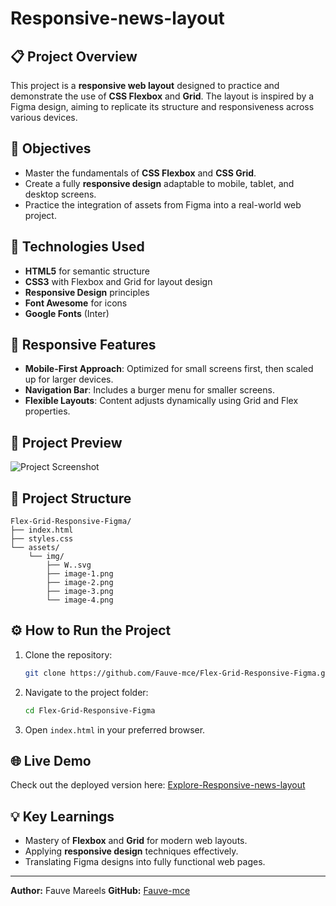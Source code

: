 # Responsive-news-layout
## 📋 Project Overview

This project is a **responsive web layout** designed to practice and demonstrate the use of **CSS Flexbox** and **Grid**. The layout is inspired by a Figma design, aiming to replicate its structure and responsiveness across various devices.

## 🎯 Objectives

- Master the fundamentals of **CSS Flexbox** and **CSS Grid**.
- Create a fully **responsive design** adaptable to mobile, tablet, and desktop screens.
- Practice the integration of assets from Figma into a real-world web project.

## 🚀 Technologies Used

- **HTML5** for semantic structure
- **CSS3** with Flexbox and Grid for layout design
- **Responsive Design** principles
- **Font Awesome** for icons
- **Google Fonts** (Inter)

## 📱 Responsive Features

- **Mobile-First Approach**: Optimized for small screens first, then scaled up for larger devices.
- **Navigation Bar**: Includes a burger menu for smaller screens.
- **Flexible Layouts**: Content adjusts dynamically using Grid and Flex properties.

## 📸 Project Preview

![Project Screenshot](./assets/img/Responsive-news-layout.png)


## 📂 Project Structure

```
Flex-Grid-Responsive-Figma/
├── index.html
├── styles.css
└── assets/
    └── img/
        ├── W..svg
        ├── image-1.png
        ├── image-2.png
        ├── image-3.png
        └── image-4.png
```

## ⚙️ How to Run the Project

1. Clone the repository:
   ```bash
   git clone https://github.com/Fauve-mce/Flex-Grid-Responsive-Figma.git
   ```
2. Navigate to the project folder:
   ```bash
   cd Flex-Grid-Responsive-Figma
   ```
3. Open `index.html` in your preferred browser.

## 🌐 Live Demo

Check out the deployed version here: [Explore-Responsive-news-layout](https://fauve-mce.github.io/Responsive-news-layout/)

## 💡 Key Learnings

- Mastery of **Flexbox** and **Grid** for modern web layouts.
- Applying **responsive design** techniques effectively.
- Translating Figma designs into fully functional web pages.

---

**Author:** Fauve Mareels
**GitHub:** [Fauve-mce](https://github.com/Fauve-mce)
